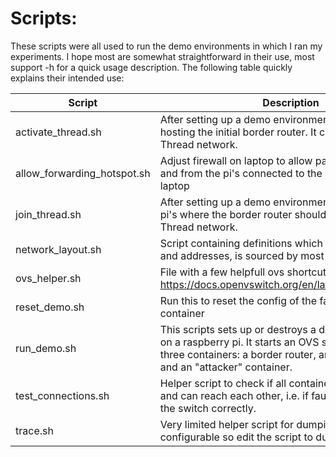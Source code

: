 # Scripts:
These scripts were all used to run the demo environments in which I ran my experiments.
I hope most are somewhat straightforward in their use, most support -h for a quick usage description.
The following table quickly explains their intended use:

| Script | Description |
| ------ | ----------- |
| activate_thread.sh | After setting up a demo environment, run this on the pi hosting the initial border router. It creates a new Thread network. | 
| allow_forwarding_hotspot.sh | Adjust firewall on laptop to allow packet forwarding to and from the pi's connected to the wifi hotspot on the laptop |
| join_thread.sh | After setting up a demo environment, run this on other pi's where the border router should join the existing Thread network. |
| network_layout.sh | Script containing definitions which specify IP ranges and addresses, is sourced by most other scripts. |
| ovs_helper.sh | File with a few helpfull ovs shortcuts. See: https://docs.openvswitch.org/en/latest/tutorials/faucet/ |
| reset_demo.sh | Run this to reset the config of the faucet docker container 
| run_demo.sh | This scripts sets up or destroys a demo environment on a raspberry pi. It starts an OVS switch and connects three containers: a border router, an "admin" container and an "attacker" container. |
| test_connections.sh | Helper script to check if all containers are connected and can reach each other, i.e. if faucet has configured the switch correctly. |
| trace.sh | Very limited helper script for dumpint OVS traces, is not configurable so edit the script to dump other traces. |

